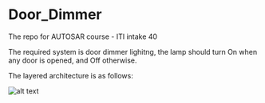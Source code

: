 # Door_Dimmer

The repo for AUTOSAR course - ITI intake 40

The required system is door dimmer lighitng, the lamp should turn On when any door is opened, and Off otherwise.

The layered architecture is as follows:

![alt text](https://github.com/alzahraaelsallakh/Door_Dimmer/blob/master/Static%20Architecture/DoorDimmer_Staticarchitecture.png)



